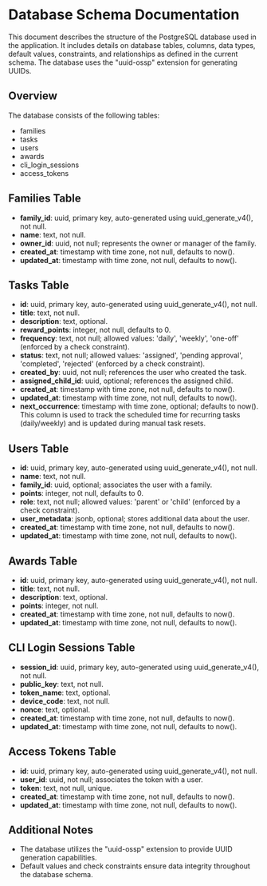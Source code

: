 # Database Schema Documentation

This document describes the structure of the PostgreSQL database used in the application. It includes details on database tables, columns, data types, default values, constraints, and relationships as defined in the current schema. The database uses the "uuid-ossp" extension for generating UUIDs.

## Overview
The database consists of the following tables:

- families
- tasks
- users
- awards
- cli_login_sessions
- access_tokens

## Families Table
- **family_id**: uuid, primary key, auto-generated using uuid_generate_v4(), not null.
- **name**: text, not null.
- **owner_id**: uuid, not null; represents the owner or manager of the family.
- **created_at**: timestamp with time zone, not null, defaults to now().
- **updated_at**: timestamp with time zone, not null, defaults to now().

## Tasks Table
- **id**: uuid, primary key, auto-generated using uuid_generate_v4(), not null.
- **title**: text, not null.
- **description**: text, optional.
- **reward_points**: integer, not null, defaults to 0.
- **frequency**: text, not null; allowed values: 'daily', 'weekly', 'one-off' (enforced by a check constraint).
- **status**: text, not null; allowed values: 'assigned', 'pending approval', 'completed', 'rejected' (enforced by a check constraint).
- **created_by**: uuid, not null; references the user who created the task.
- **assigned_child_id**: uuid, optional; references the assigned child.
- **created_at**: timestamp with time zone, not null, defaults to now().
- **updated_at**: timestamp with time zone, not null, defaults to now().
- **next_occurrence**: timestamp with time zone, optional; defaults to now(). This column is used to track the scheduled time for recurring tasks (daily/weekly) and is updated during manual task resets.

## Users Table
- **id**: uuid, primary key, auto-generated using uuid_generate_v4(), not null.
- **name**: text, not null.
- **family_id**: uuid, optional; associates the user with a family.
- **points**: integer, not null, defaults to 0.
- **role**: text, not null; allowed values: 'parent' or 'child' (enforced by a check constraint).
- **user_metadata**: jsonb, optional; stores additional data about the user.
- **created_at**: timestamp with time zone, not null, defaults to now().
- **updated_at**: timestamp with time zone, not null, defaults to now().

## Awards Table
- **id**: uuid, primary key, auto-generated using uuid_generate_v4(), not null.
- **title**: text, not null.
- **description**: text, optional.
- **points**: integer, not null.
- **created_at**: timestamp with time zone, not null, defaults to now().
- **updated_at**: timestamp with time zone, not null, defaults to now().

## CLI Login Sessions Table
- **session_id**: uuid, primary key, auto-generated using uuid_generate_v4(), not null.
- **public_key**: text, not null.
- **token_name**: text, optional.
- **device_code**: text, not null.
- **nonce**: text, optional.
- **created_at**: timestamp with time zone, not null, defaults to now().
- **updated_at**: timestamp with time zone, not null, defaults to now().

## Access Tokens Table
- **id**: uuid, primary key, auto-generated using uuid_generate_v4(), not null.
- **user_id**: uuid, not null; associates the token with a user.
- **token**: text, not null, unique.
- **created_at**: timestamp with time zone, not null, defaults to now().
- **updated_at**: timestamp with time zone, not null, defaults to now().

## Additional Notes
- The database utilizes the "uuid-ossp" extension to provide UUID generation capabilities.
- Default values and check constraints ensure data integrity throughout the database schema.